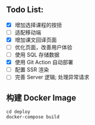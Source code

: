 ## Todo List:

- [x] 增加选择课程的按扭
- [ ] 适配移动端
- [x] 增加课文回译页面
- [ ] 优化页面，改善用户体验
- [ ] 使用 SQL 存储数据
- [x] 使用 Git Action 自动部署
- [ ] 配置 SSR 渲染
- [ ] 完善 Server 逻辑; 处理异常请求

## 构建 Docker Image
```shell
cd deploy
docker-compose build
```